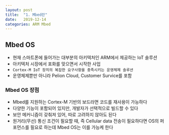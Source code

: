 ```yaml
---
layout: post
title:  "1. Mbed란"
date:   2019-12-14
categories: ARM Mbed
---
```


## Mbed OS
  - 현재 스마트폰에 들어가는 대부분의 아키텍처인 ARM에서 제공하는 IoT 솔루션
  - 아키텍처 시장에서 포화를 맞으면서 시작한 사업
  - `Cortex-M IoT 장치의 복잡한 요구사항을 충족시키는 운영체제 솔루션`
  - 운영체제뿐만 아니라 Pelion Cloud, Customer Survice를 포함

### Mbed OS 장점
  - Mbed를 지원하는 Cortex-M 기반의 보드라면 코드를 재사용이 가능하다
  - 다양한 기능이 포함되어 있지만, 개발자가 선택적으로 빌드할 수 있다
  - 보안 메커니즘이 갖춰져 있어, 따로 고려하지 않아도 된다
  - 원거리(무선) 통신 조건이 필요할 때, 즉 Cellular data 전송이 필요하다면 OS의 퍼포먼스를 필요로 하는데 Mbed OS는 이를 가능케 한다 
